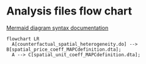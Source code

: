 # Analysis files flow chart

[Mermaid diagram syntax documentation](https://mermaid.js.org/syntax/flowchart.html)

```mermaid
flowchart LR
  A[counterfactual_spatial_heterogeneity.do] --> B[spatial_price_coeff_MAPCdefinition.dta];
  A --> C[spatial_unit_coeff_MAPCdefinition.dta];
```
